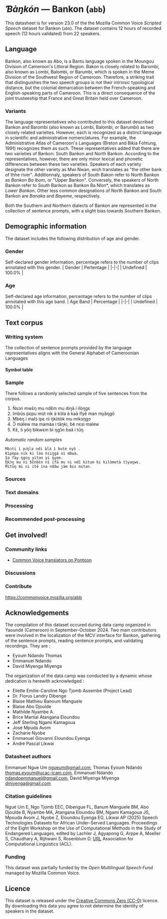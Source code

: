 # *Ɓàŋkón* &mdash; Bankon (`abb`)
This datasheet is for version 23.0 of the the Mozilla Common Voice *Scripted Speech* dataset 
for Bankon (`abb`). The dataset contains 12 hours of recorded
speech (12 hours validated) from 22 speakers.

## Language
Bankon, also known as Abo, is a Bantu language spoken in the Moungou Division of Cameroon's Littoral Region. Bakon is closely related to Barombi, also known as Lombi, Balombi, or Barumbi, which is spoken in the Meme Division of the Southwest Region of Cameroon. Therefore, a striking trait that distinguishes the two speech groups is not their intrinsic typological distance, but the colonial demarcation between the French-speaking and English-speaking parts of Cameroon. This is a direct consequence of the joint trusteeship that France and Great Britain held over Cameroon.
<!-- {{LANGUAGE_DESCRIPTION}} -->
<!-- Provide a brief (1-2 paragraph) description of your language -->

### Variants
The language representatives who contributed to this dataset described Bankon and Barombi (also known as Lombi, Balombi, or Barumbi) as two closely related varieties. However, each is recognized as a distinct language in scientific and administrative nomenclatures. For example, the Administrative Atlas of Cameroon's Languages (Breton and Bikia Fohtung, 1991) recognizes them as such. These representatives added that there are two varieties of Bankon: South Bankon and North Bankon. According to the representatives, however, there are only minor lexical and phonetic differences between these two varieties. Speakers of each variety designate the other variety as Mwi Nwan, wich translates as "the other bank of thhe river". Additionnaly, speakers of South Bakon refer to North Bankon as *Bankon Ba Ibom*, or "Upper Bankon". Conversely, the speakers of North Bankon refer to South Bankon as Bankon Ba Nlon*, which translates as *Lower Bankon*. Other less common designations of North Bankon and South Bankon are *Banaka* and *Bayeme*, respectively.

Both the Southern and Northern dialects of Bankon are represented in the collection of sentence prompts, with a slight bias towards Southern Bankon.
<!-- {{VARIANT_DESCRIPTION}} -->
<!-- @ OPTIONAL @ -->
<!-- Describe the variants (MCV variants) of your language -->

## Demographic information
The dataset includes the following distribution of age and gender.
<!-- You can get a lot of the information in this section from https://analyzer.cv-toolbox.web.tr/browse -->

### Gender
Self-declared gender information, percentage refers to the number of clips annotated with this gender.
| Gender | Pertentage |
|-|-|
| Undefined | 100.0% |
<!-- {{GENDER_TABLE}} -->
<!-- @ AUTOMATICALLY GENERATED @ -->
<!-- | Gender | Frequency |
|--------|-----------|
| male, masculine | ? |
| undeclared | ? |
| female, feminine | ? | -->

### Age
Self-declared age information, percentage refers to the number of clips annotated with this age band.
| Age Band | Percentage |
|-|-|
| Undefined | 100.0% |
<!-- {{AGE_TABLE}} -->
<!-- @ AUTOMATICALLY GENERATED @ -->
<!-- | Age band | Frequency |
|----------|-----------|
| teens | ? |
| twenties | ? |
| thirties | ? |
| fourties | ? |
| fifties | ? |
   ...if other age ranges are present in your data, add rows... -->

## Text corpus
<!-- {{TEXT_CORPUS_DESCRIPTION}} -->
<!-- @ OPTIONAL @ -->
<!-- An overview of the text corpus, with information such as average length (in characters and words) of validated sentences. -->

### Writing system
The collection of sentence prompts provided by the language representatives aligns with the General Alphabet of Cameroonian Languages
<!-- {{WRITING_SYSTEM_DESCRIPTION}} -->
<!-- @ OPTIONAL @ -->
<!-- A description of the writing system (or writing systems) used in the text corpus -->

#### Symbol table
<!-- {{ALPHABET_TABLE}} -->
<!-- @ OPTIONAL @ -->
<!-- If the writing system is alphabetic, you can include the valid alphabet here -->

### Sample
There follows a randomly selected sample of five sentences from the corpus.

1. Ǹsɔn mwɛ̄ŋ mu ndɛ̂m mu diŋā i ilòŋgɛ
2. Imbūs pɛpu mùt nik à kɔ̀la à kaā ifyē man myāŋgō
3. Mbèŋ i malɔ̀ ipɛ nì ŋ̀kòtòk mu mikɔŋgɔ
4. Ɔ̂ màlew ma mamàa i tāŋki, ɓè nɛsi malew 
5. Kɛ̌, ɔ̀ yȏŋ bìkwɛm bi ŋgɔ̑n ɓaā i tȗŋ

*Automatic random samples*

```
Mbɔti ì pɔ᷇ŋla ndi àlà ì bute nyǔ .
Kìpèpa nik ki lòo ǹsiŋgà nì mbwà.
Sa fày ŋgɛŋ yitan yi ŋ̀yee.
Ŋ̀kɔ̀ŋ mu ni ɓɛ̂nɓɛ̀n nì ifā mu ni ndī kitum ki kilòmetà tɔ̀yaŋwɛ.
Mìtǔŋ mi ni itē ìna ndǎw jàm ɓɛɛ mitan.
```
<!-- {{SENTENCES_SAMPLE}} -->

### Sources
<!-- {{SOURCES_LIST}} -->
<!-- @ OPTIONAL @ -->
<!-- A list of sentence sources, can be curated to the top-N -->

### Text domains
<!-- {{TEXT_DOMAIN_DESCRIPTION}} -->
<!-- @ OPTIONAL @ -->
<!-- What text domains are represented in the corpus? -->

### Processing
<!-- {{PROCESSING_DESCRIPTION}} -->
<!-- @ OPTIONAL @ -->
<!-- How has the text data been processed -->

### Recommended post-processing
<!-- {{RECOMMENDED_POSTPROCESSING_DESCRIPTION}} -->
<!-- @ OPTIONAL @ -->
<!-- What should people do before they use the data, for example Unicode normalisation -->

## Get involved!

### Community links
* [Common Voice translators on Pontoon](https://pontoon.mozilla.org/abb/common-voice/contributors/)
<!-- {{COMMUNITY_LINKS_LIST}} -->
<!-- @ OPTIONAL @ -->
<!-- Links to community chats / fora -->

### Discussions
<!-- {{DISCUSSION_LINKS_LIST}} -->
<!-- @ OPTIONAL @ -->
<!-- Any links to discussions, for example on Discourse or other fora or blogs can be included here -->

### Contribute
https://commonvoice.mozilla.org/abb
<!-- {{CONTRIBUTE_LINKS_LIST}} -->
<!-- Here you can include links for how to contribute to the dataset -->

## Acknowledgements
The compilation of this dataset occured during data camp organized in Yaoundé (Cameroon) in September-October 2024. Two main contributors were involved in the localization of the MCV interface for Bankon, gathering of the sentence prompts, reading sentence prompts, and validating recordings. They are :
- Eyoum Ndando Thomas
- Emmanuel Ndando
- David Miyenga Miyenga

The organization of the data camp was conducted by a dynamic whose dedication is herewith acknowledged :
- Eliette Emilie-Caroline Ngo Tjomb Assembe (Project Lead)
- Dr. Florus Landry Dibenge
- Blaise Mathieu Banoum Manguele
- Blaise Abo Djoulde
- Mathilde Nyambe A.
- Brice Martial Atangana Eloundou
- Jeff Sterling Ngami Kamagoua
- José Mpuda Avom
- Zacharie Nyobe
- Emmanuel Giovanni Eloundou Eyenga
- André Pascal Likwai

### Datasheet authors
Emmanuel Ngue Um <ngueum@gmail.com>, Thomas Eyoum Ndando <thomas.eyoum@ucac-icam.com>, Emmanuel Ndando <ndandoemmanuel@gmail.com>, David Miyenga Miyenga <dmiyenga@gmail.com>
<!-- {{DATASHEET_AUTHORS_LIST}} -->
<!-- A list in the format of: Your Name <email@email.com> -->

### Citation guidelines
Ngué Um E, Ngo Tjomb EEC, Dibengue FL, Banum Manguele BM, Abo Djoulde B, Nyambe MA, Atangana Eloundou BM, Ngami Kamagoua JS, Mpouda Avom J, Nyobe Z, Eloundou Eyenga EG, Likwai AP (2025) Speech Technologies Datasets for African Under-Served Languages. Proceedings of the Eight Workshop on the Use of Computational Methods in the Study of Endangered Languages, edited by Lachler J, Agyapong G, Arppe A, Moeller S, Chaudhary A, Rijhwani S, Rosenblum D. [URL](https://aclanthology.org/2025.computel-main.pdf) 
Association for Computational Linguistics (ACL).
<!-- {{CITATION_DESCRIPTION}} -->
<!-- @ OPTIONAL @ -->
<!-- If you published a paper and would like people to cite it, you can include the BiBTeX here -->

### Funding
This dataset was partially funded by the *Open Multilingual Speech Fund* managed by Mozilla Common Voice.
<!-- {{FUNDING_DESCRIPTION}} -->
<!-- @ OPTIONAL @ -->
<!-- If you received any funding, you can include the acknowledgement here -->

## Licence
This dataset is released under the [Creative Commons Zero (CC-0)](https://creativecommons.org/public-domain/cc0/) licence. By downloading this data
you agree to not determine the identity of speakers in the dataset.